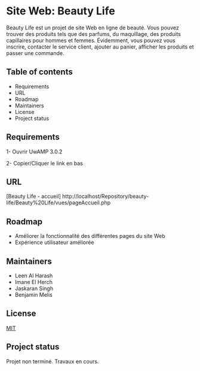# Site Web: Beauty Life
Beauty Life est un projet de site Web en ligne de beauté. Vous pouvez trouver des produits tels que des parfums, du maquillage, des produits capillaires pour hommes et femmes. Évidemment, vous pouvez vous inscrire, contacter le service client, ajouter au panier, afficher les produits et passer une commande.


## Table of contents
- Requirements
- URL
- Roadmap
- Maintainers
- License
- Project status


## Requirements
1- Ouvrir UwAMP 3.0.2

2- Copier/Cliquer le link en bas


## URL
[Beauty Life - accueil] http://localhost/Repository/beauty-life/Beauty%20Life/vues/pageAccueil.php


## Roadmap
- Améliorer la fonctionnalité des différentes pages du site Web
- Expérience utilisateur améliorée


## Maintainers
- Leen Al Harash
- Imane El Herch
- Jaskaran Singh
- Benjamin Melis


## License
[MIT](https://choosealicense.com/licenses/mit/)


## Project status
Projet non terminé. Travaux en cours.
